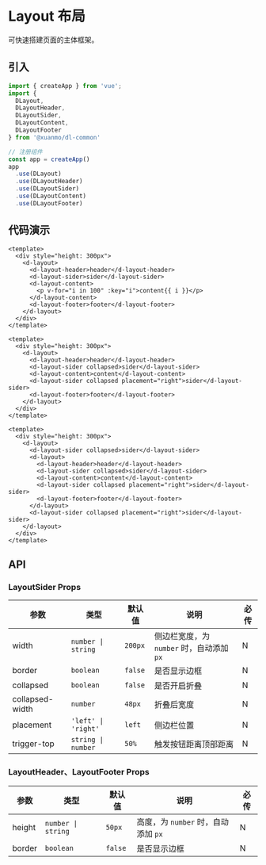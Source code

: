 # Layout 布局

可快速搭建页面的主体框架。

## 引入

```typescript
import { createApp } from 'vue';
import {
  DLayout,
  DLayoutHeader,
  DLayoutSider,
  DLayoutContent,
  DLayoutFooter
} from '@xuanmo/dl-common'

// 注册组件
const app = createApp()
app
  .use(DLayout)
  .use(DLayoutHeader)
  .use(DLayoutSider)
  .use(DLayoutContent)
  .use(DLayoutFooter)
```

## 代码演示

```vue title=基础用法 playground=qom257
<template>
  <div style="height: 300px">
    <d-layout>
      <d-layout-header>header</d-layout-header>
      <d-layout-sider>sider</d-layout-sider>
      <d-layout-content>
        <p v-for="i in 100" :key="i">content{{ i }}</p>
      </d-layout-content>
      <d-layout-footer>footer</d-layout-footer>
    </d-layout>
  </div>
</template>
```

```vue title=侧边栏开启折叠 playground=29sop8j
<template>
  <div style="height: 300px">
    <d-layout>
      <d-layout-header>header</d-layout-header>
      <d-layout-sider collapsed>sider</d-layout-sider>
      <d-layout-content>content</d-layout-content>
      <d-layout-sider collapsed placement="right">sider</d-layout-sider>
      <d-layout-footer>footer</d-layout-footer>
    </d-layout>
  </div>
</template>
```

```vue title=嵌套使用 playground=c60rrp
<template>
  <div style="height: 300px">
    <d-layout>
      <d-layout-sider collapsed>sider</d-layout-sider>
      <d-layout>
        <d-layout-header>header</d-layout-header>
        <d-layout-sider collapsed>sider</d-layout-sider>
        <d-layout-content>content</d-layout-content>
        <d-layout-sider collapsed placement="right">sider</d-layout-sider>
        <d-layout-footer>footer</d-layout-footer>
      </d-layout>
      <d-layout-sider collapsed placement="right">sider</d-layout-sider>
    </d-layout>
  </div>
</template>
```

## API

### LayoutSider Props

|参数|类型|默认值|说明|必传|
|---|----|-----|---|----|
|width|`number \| string`|`200px`|侧边栏宽度，为 `number` 时，自动添加 `px`|N|
|border|`boolean`|`false`|是否显示边框|N|
|collapsed|`boolean`|`false`|是否开启折叠|N|
|collapsed-width|`number`|`48px`|折叠后宽度|N|
|placement|`'left' \| 'right'`|`left`|侧边栏位置|N|
|trigger-top|`string \| number`|`50%`|触发按钮距离顶部距离|N|

### LayoutHeader、LayoutFooter Props

|参数|类型|默认值|说明|必传|
|---|----|-----|---|----|
|height|`number \| string`|`50px`|高度，为 `number` 时，自动添加 `px`|N|
|border|`boolean`|`false`|是否显示边框|N|
